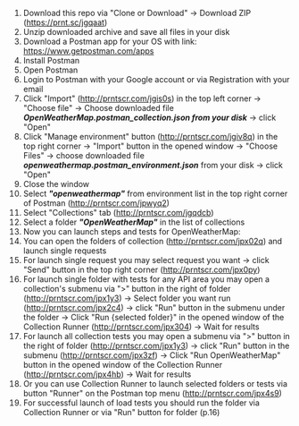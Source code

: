 1. Download this repo via "Clone or Download" -> Download ZIP (https://prnt.sc/jgqaat)
2. Unzip downloaded archive and save all files in your disk
3. Download a Postman app for your OS with link: https://www.getpostman.com/apps
4. Install Postman
5. Open Postman
6. Login to Postman with your Google account or via Registration with your email
7. Click "Import" (http://prntscr.com/jgis0s) in the top left corner -> "Choose file" -> Сhoose downloaded file _**OpenWeatherMap.postman_collection.json from your disk**_ -> click "Open"
8. Click "Manage environment" button (http://prntscr.com/jgiv8q) in the top right corner -> "Import" button in the opened window -> "Choose Files" -> choose downloaded file _**openweathermap.postman_environment.json**_ from your disk -> click "Open"
9. Close the window
10. Select _**"openweathermap"**_ from environment list in the top right corner of Postman (http://prntscr.com/jpwyq2)
11. Select "Collections" tab (http://prntscr.com/jgqdcb)
12. Select a folder _**"OpenWeatherMap"**_ in the list of collections
13. Now you can launch steps and tests for OpenWeatherMap:
14. You can open the folders of collection (http://prntscr.com/jpx02q) and launch single requests
15. For launch single request you may select request you want -> click "Send" button in the top right corner (http://prntscr.com/jpx0py)
16. For launch single folder with tests for any API area you may open a collection's submenu via ">" button in the right of folder (http://prntscr.com/jpx1y3) -> Select folder you want run (http://prntscr.com/jpx2c4) -> click "Run" button in the submenu under the folder -> Click "Run {selected folder}" in the opened window of the Collection Runner (http://prntscr.com/jpx304) -> Wait for results
17. For launch all collection tests you may open a submenu via ">" button in the right of folder (http://prntscr.com/jpx1y3) -> click "Run" button in the submenu (http://prntscr.com/jpx3zf) -> Click "Run OpenWeatherMap" button in the opened window of the Collection Runner (http://prntscr.com/jpx4hb) -> Wait for results
18. Or you can use Collection Runner to launch selected folders or tests via button "Runner" on the Postman top menu (http://prntscr.com/jpx4s9)
19. For successful launch of load tests you should run the folder via Collection Runner or via "Run" button for folder (p.16)

